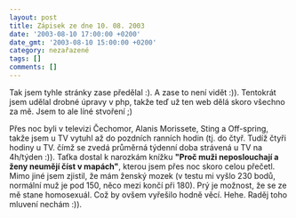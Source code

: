 ```yaml
---
layout: post
title: Zápisek ze dne 10. 08. 2003
date: '2003-08-10 17:00:00 +0200'
date_gmt: '2003-08-10 15:00:00 +0200'
category: nezařazené
tags: []
comments: []
---
```

<p>Tak jsem tyhle stránky zase předělal :). A zase to není vidět :)). Tentokrát jsem udělal drobné úpravy v php,  takže teď už ten web dělá skoro všechno za mě. Jsem to ale líné stvoření ;)</p>
<p>Přes noc byli v televizi Čechomor, Alanis Morissete, Sting a Off-spring, takže jsem u TV vytuhl až do pozdních  ranních hodin (tj. do čtyř. Tudíž čtyři hodiny u TV. čímž se zvedá průměrná týdenní doba strávená u TV na 4h/týden :)).  Taťka dostal k narozkám knížku <span style="font-weight:bold">&quot;Proč muži neposlouchají a ženy neumějí číst v mapách&quot;</span>, kterou  jsem přes noc skoro celou přečetl. Mimo jiné jsem zjistil, že mám ženský mozek (v testu mi vyšlo 230 bodů, normální  muž je pod 150, něco mezi končí při 180). Prý je možnost, že se ze mě stane homosexuál. Což by ovšem vyřešilo hodně věcí.  Hehe. Raděj toho mluvení nechám :)).</p>
